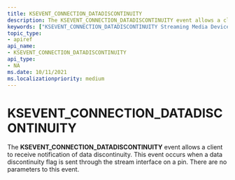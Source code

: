 ```yaml
---
title: KSEVENT_CONNECTION_DATADISCONTINUITY
description: The KSEVENT_CONNECTION_DATADISCONTINUITY event allows a client to receive notification of data discontinuity. This event occurs when a data discontinuity flag is sent through the stream interface on a pin. There are no parameters to this event.
keywords: ["KSEVENT_CONNECTION_DATADISCONTINUITY Streaming Media Devices"]
topic_type:
- apiref
api_name:
- KSEVENT_CONNECTION_DATADISCONTINUITY
api_type:
- NA
ms.date: 10/11/2021
ms.localizationpriority: medium
---
```


# KSEVENT_CONNECTION_DATADISCONTINUITY

The **KSEVENT_CONNECTION_DATADISCONTINUITY** event allows a client to receive notification of data discontinuity. This event occurs when a data discontinuity flag is sent through the stream interface on a pin. There are no parameters to this event.
